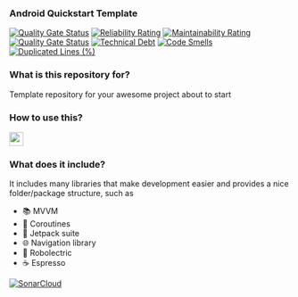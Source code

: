 ### Android Quickstart Template ###
[![Quality Gate Status](https://sonarcloud.io/api/project_badges/measure?project=daniloleemes_android-jetpack-mvvm-koin-dsl-template&metric=alert_status)](https://sonarcloud.io/dashboard?id=daniloleemes_android-jetpack-mvvm-koin-dsl-template)  [![Reliability Rating](https://sonarcloud.io/api/project_badges/measure?project=daniloleemes_android-jetpack-mvvm-koin-dsl-template&metric=reliability_rating)](https://sonarcloud.io/dashboard?id=daniloleemes_android-jetpack-mvvm-koin-dsl-template)  [![Maintainability Rating](https://sonarcloud.io/api/project_badges/measure?project=daniloleemes_android-jetpack-mvvm-koin-dsl-template&metric=sqale_rating)](https://sonarcloud.io/dashboard?id=daniloleemes_android-jetpack-mvvm-koin-dsl-template) [![Quality Gate Status](https://sonarcloud.io/api/project_badges/measure?project=daniloleemes_android-jetpack-mvvm-koin-dsl-template&metric=alert_status)](https://sonarcloud.io/dashboard?id=daniloleemes_android-jetpack-mvvm-koin-dsl-template)  [![Technical Debt](https://sonarcloud.io/api/project_badges/measure?project=daniloleemes_android-jetpack-mvvm-koin-dsl-template&metric=sqale_index)](https://sonarcloud.io/dashboard?id=daniloleemes_android-jetpack-mvvm-koin-dsl-template) [![Code Smells](https://sonarcloud.io/api/project_badges/measure?project=daniloleemes_android-jetpack-mvvm-koin-dsl-template&metric=code_smells)](https://sonarcloud.io/dashboard?id=daniloleemes_android-jetpack-mvvm-koin-dsl-template) [![Duplicated Lines (%)](https://sonarcloud.io/api/project_badges/measure?project=daniloleemes_android-jetpack-mvvm-koin-dsl-template&metric=duplicated_lines_density)](https://sonarcloud.io/dashboard?id=daniloleemes_android-jetpack-mvvm-koin-dsl-template)

### What is this repository for? ###

Template repository for your awesome project about to start

### How to use this? ###

<a href="https://github.com/daniloleemes/android-jetpack-mvvm-koin-dsl-template/generate"><img src="https://github.com/daniloleemes/android-jetpack-mvvm-koin-dsl-template/blob/master/.github/use%20this%20template.png" height="25"></a>

### What does it include? ###

It includes many libraries that make development easier and provides a nice folder/package structure, such as

* :books: MVVM
* :twisted_rightwards_arrows: Coroutines
* :rocket: Jetpack suite
* :globe_with_meridians: Navigation library
* :space_invader: Robolectric
* :coffee: Espresso

[![SonarCloud](https://sonarcloud.io/images/project_badges/sonarcloud-black.svg)](https://sonarcloud.io/dashboard?id=daniloleemes_android-jetpack-mvvm-koin-dsl-template)
